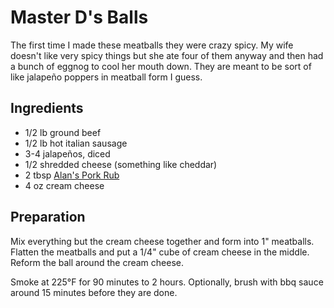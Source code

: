 # Master D's Balls

The first time I made these meatballs they were crazy spicy.  My wife
doesn't like very spicy things but she ate four of them anyway and then
had a bunch of eggnog to cool her mouth down.  They are meant to be sort
of like jalape&ntilde;o poppers in meatball form I guess.

## Ingredients

 * 1/2 lb ground beef
 * 1/2 lb hot italian sausage
 * 3-4 jalape&ntilde;os, diced
 * 1/2 shredded cheese (something like cheddar)
 * 2 tbsp [Alan's Pork Rub](/pork-rub.html)
 * 4 oz cream cheese

## Preparation

Mix everything but the cream cheese together and form into 1"
meatballs.  Flatten the meatballs and put a 1/4" cube of cream cheese in
the middle.  Reform the ball around the cream cheese.

Smoke at 225&deg;F for 90 minutes to 2 hours.  Optionally, brush with
bbq sauce around 15 minutes before they are done.
